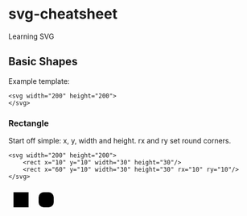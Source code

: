 # svg-cheatsheet
Learning SVG

## Basic Shapes

Example template:
```
<svg width="200" height="200">
</svg>
```

### Rectangle

Start off simple: x, y, width and height. rx and ry set round corners.

```
<svg width="200" height="200">
    <rect x="10" y="10" width="30" height="30"/>
    <rect x="60" y="10" width="30" height="30" rx="10" ry="10"/>
</svg>
```
<svg width="200" height="200">
    <rect x="10" y="10" width="30" height="30"/>
    <rect x="60" y="10" width="30" height="30" rx="10" ry="10"/>
</svg>
